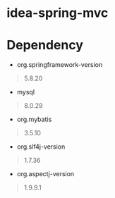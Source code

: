 # idea-spring-mvc

# Dependency
* org.springframework-version
> 5.8.20
* mysql
> 8.0.29
* org.mybatis
> 3.5.10
* org.slf4j-version
> 1.7.36
* org.aspectj-version
> 1.9.9.1
